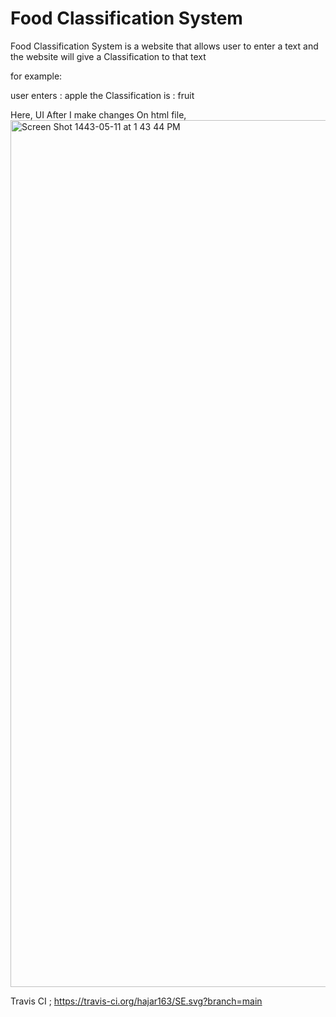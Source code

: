 # Food Classification System
Food Classification System is a website that allows user to enter a text and the website will give a  Classification to that text

for example:

user enters : apple
the Classification is  : fruit


Here, UI After I make changes On html file,
<img width="1387" alt="Screen Shot 1443-05-11 at 1 43 44 PM" src="https://user-images.githubusercontent.com/92683935/146172123-363d7f22-d203-4e96-9dce-07de3f603526.png">


Travis CI ;
https://travis-ci.org/hajar163/SE.svg?branch=main
